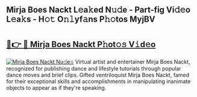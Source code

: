 ## Mirja Boes Nackt L𝚎a𝚔ed N𝚞𝚍e - Part-fig Vi𝚍𝚎o L𝚎a𝚔s - H𝚘𝚝 O𝚗𝚕yf𝚊ns P𝚑𝚘tos MyjBV

# <h2><a href="http://kf7v3vr.oniu.top/?m=Mirja+Boes+Nackt">🔗👉 🔴 Mirja Boes Nackt P𝚑ot𝚘𝚜 V𝚒d𝚎o</a></h2>

[![Mirja Boes Nackt Nu𝚍e𝚜](https://i.imgur.com/0qMVB7G.gif)](http://kf7v3vr.oniu.top/?m=Mirja+Boes+Nackt)
Virtual artist and entertainer Mirja Boes Nackt, recognized for publishing dance and lifestyle tutorials through popular dance moves and brief clips. Gifted ventriloquist Mirja Boes Nackt, famed for their exceptional skills and accomplishments in manipulating inanimate objects to appear as if they're speaking.  
